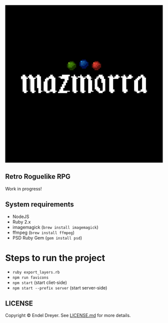 <img src="logo.png?raw=true" />

## Retro Roguelike RPG

Work in progress!

## System requirements

- NodeJS
- Ruby 2.x
- imagemagick (`brew install imagemagick`)
- ffmpeg (`brew install ffmpeg`)
- PSD Ruby Gem (`gem install psd`)

# Steps to run the project

- `ruby export_layers.rb`
- `npm run favicons` 
- `npm start` (start cliet-side)
- `npm start --prefix server` (start server-side)


## LICENSE

Copyright © Endel Dreyer. See [LICENSE.md](LICENSE.md) for more details.
